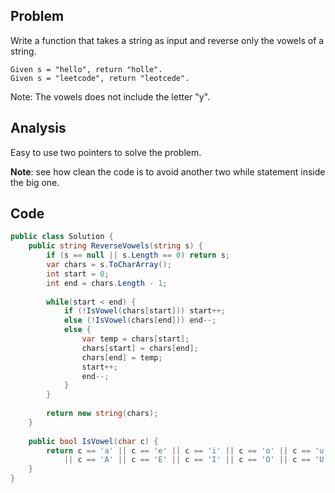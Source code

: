 ## Problem
Write a function that takes a string as input and reverse only the vowels of a string.

```
Given s = "hello", return "holle".
Given s = "leetcode", return "leotcede".
```

Note:
The vowels does not include the letter "y".

## Analysis
Easy to use two pointers to solve the problem.

**Note**: see how clean the code is to avoid another two while statement inside the big one. 

## Code

```c#
public class Solution {
    public string ReverseVowels(string s) {
        if (s == null || s.Length == 0) return s;
        var chars = s.ToCharArray();
        int start = 0;
        int end = chars.Length - 1;
        
        while(start < end) {
            if (!IsVowel(chars[start])) start++;
            else (!IsVowel(chars[end])) end--;
            else {
                var temp = chars[start];
                chars[start] = chars[end];
                chars[end] = temp;
                start++;
                end--;
            }
        }
        
        return new string(chars);
    }
    
    public bool IsVowel(char c) {
        return c == 'a' || c == 'e' || c == 'i' || c == 'o' || c == 'u'
            || c == 'A' || c == 'E' || c == 'I' || c == 'O' || c == 'U';
    }
}
```

